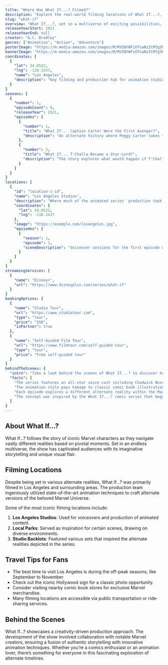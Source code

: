 ```yaml
---
title: "Where Was What If...? Filmed?"
description: "Explore the real-world filming locations of What If...?, from alternate realities to actual filming locations."
slug: "what-if"
overview: "What If...?, set in a multiverse of exciting possibilities, has captivated audiences with its unique twist on beloved characters. Despite being set in various fictional realities, the series was primarily filmed in Los Angeles and surrounding areas."
releaseYearStart: 2021
releaseYearEnd: null
creator: "A.C. Bradley"
genres: ["Animation", "Action", "Adventure"]
posterImage: "https://m.media-amazon.com/images/M/MV5BYWFiOTcwNzItMTg5Mi00ZTU4LThkZWYtYWNmZWQ1ODE5ZTVmXkEyXkFqcGc@._V1_SX300.jpg"
bannerImage: "https://m.media-amazon.com/images/M/MV5BYWFiOTcwNzItMTg5Mi00ZTU4LThkZWYtYWNmZWQ1ODE5ZTVmXkEyXkFqcGc@._V1_XL.jpg"
coordinates: [
  { 
    "lat": 34.0522, 
    "lng": -118.2437, 
    "name": "Los Angeles",
    "description": "Key filming and production hub for animation studios."
  }
]
seasons: [
  {
    "number": 1,
    "episodeCount": 9,
    "releaseYear": 2021,
    "episodes": [
      {
        "number": 1,
        "title": "What If... Captain Carter Were the First Avenger?",
        "description": "An alternate history where Peggy Carter takes the super soldier serum instead of Steve Rogers."
      },
      {
        "number": 2,
        "title": "What If... T'Challa Became a Star-Lord?",
        "description": "The story explores what would happen if T'Challa was picked up instead of Peter Quill."
      }
    ]
  }
]
locations: [
  {
    "id": "location-1-id",
    "name": "Los Angeles Studios",
    "description": "Where much of the animated series' production took place, with voice sessions recorded by top talent.",
    "coordinates": {
      "lat": 34.0522,
      "lng": -118.2437
    },
    "image": "https://example.com/losangeles.jpg",
    "episodes": [
      {
        "season": 1,
        "episode": 1,
        "sceneDescription": "Voiceover sessions for the first episode were held here."
      }
    ]
  }
]
streamingServices: [
  {
    "name": "Disney+",
    "url": "https://www.disneyplus.com/series/what-if"
  }
]
bookingOptions: [
  {
    "name": "Studio Tour",
    "url": "https://www.studiotour.com",
    "type": "tour",
    "price": "$50",
    "isPartner": true
  },
  {
    "name": "Self-Guided Film Tour",
    "url": "https://www.filmtour.com/self-guided-tour",
    "type": "tour",
    "price": "Free self-guided tour"
  }
]
behindTheScenes: {
  "intro": "Take a look behind the scenes of What If...? to discover how this groundbreaking series was brought to life.",
  "facts": [
    "The series features an all-star voice cast including Chadwick Boseman and Hayley Atwell.",
    "The animation style pays homage to classic comic book illustrations.",
    "Each episode explores a different alternate reality within the Marvel universe.",
    "The concept was inspired by the What If...? comic series that began in 1977."
  ]
}
---
```


## About What If...?

What If...? follows the story of iconic Marvel characters as they navigate vastly different realities based on pivotal moments. Set in an endless multiverse, the show has captivated audiences with its imaginative storytelling and unique visual flair.

## Filming Locations

Despite being set in various alternate realities, What If...? was primarily filmed in Los Angeles and surrounding areas. The production team ingeniously utilized state-of-the-art animation techniques to craft alternate versions of the beloved Marvel Universe.

Some of the most iconic filming locations include:

1. **Los Angeles Studios**: Used for voiceovers and production of animated content.
2. **Local Parks**: Served as inspiration for certain scenes, drawing on diverse environments.
3. **Studio Backlots**: Featured various sets that inspired the alternate realities depicted in the series.

## Travel Tips for Fans

- The best time to visit Los Angeles is during the off-peak seasons, like September to November.
- Check out the iconic Hollywood sign for a classic photo opportunity.
- Consider visiting nearby comic book stores for exclusive Marvel merchandise.
- Many filming locations are accessible via public transportation or ride-sharing services.

## Behind the Scenes

What If...? showcases a creativity-driven production approach. The development of the show involved collaboration with notable Marvel creators, ensuring a fusion of authentic storytelling with innovative animation techniques. Whether you’re a comics enthusiast or an animation lover, there’s something for everyone in this fascinating exploration of alternate timelines.